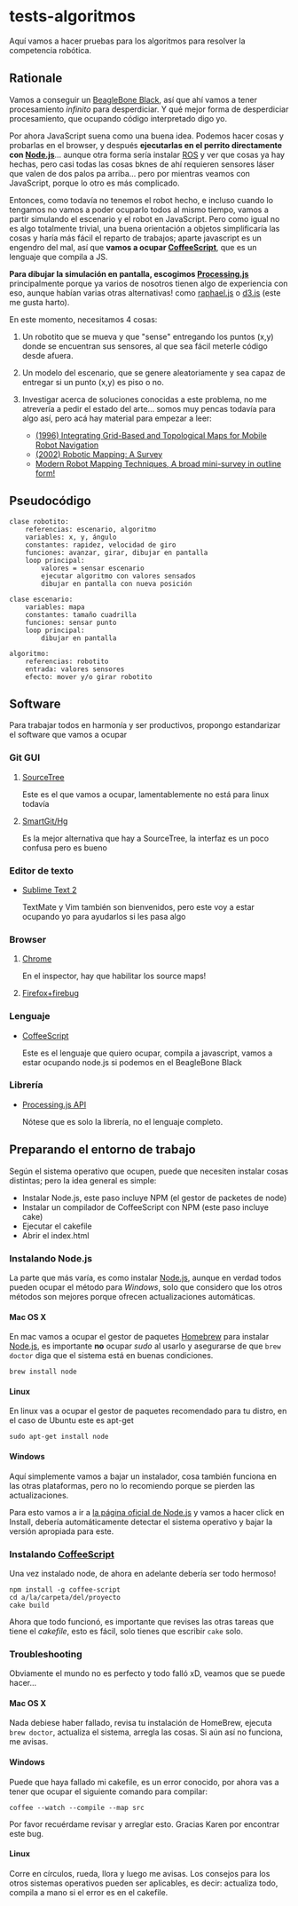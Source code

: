 tests-algoritmos
================
Aquí vamos a hacer pruebas para los algoritmos para resolver la competencia
robótica.

Rationale
---------
Vamos a conseguir un [BeagleBone Black][BBB], así que ahí
vamos a tener procesamiento _infinito_ para desperdiciar. Y qué mejor forma de
desperdiciar procesamiento, que ocupando código interpretado digo yo.

Por ahora JavaScript suena como una buena idea. Podemos hacer cosas y probarlas
en el browser, y después **ejecutarlas en el perrito directamente con
[Node.js][node]**… aunque otra forma sería instalar [ROS][ROS] y ver que cosas
ya hay hechas, pero casi todas las cosas bknes de ahí requieren sensores láser
que valen de dos palos pa arriba… pero por mientras veamos con JavaScript,
porque lo otro es más complicado.

Entonces, como todavía no tenemos el robot hecho, e incluso cuando lo tengamos
no vamos a poder ocuparlo todos al mismo tiempo, vamos a partir simulando el
escenario y el robot en JavaScript. Pero como igual no es algo totalmente
trivial, una buena orientación a objetos simplificaría las cosas y haría más
fácil el reparto de trabajos; aparte javascript es un engendro del mal, así que
**vamos a ocupar [CoffeeScript][coffee]**, que es un lenguaje que compila a JS.

**Para dibujar la simulación en pantalla, escogimos [Processing.js][p5js]**
principalmente porque ya varios de nosotros tienen algo de experiencia con eso,
aunque habían varias otras alternativas! como [raphael.js][raph] o [d3.js][d3]
(este me gusta harto).

[BBB]:    http://beagleboard.org/Products/BeagleBone+Black
[ROS]:    http://www.ros.org/
[node]:   http://nodejs.org
[coffee]: http://coffeescript.org
[p5js]:   http://processingjs.org
[raph]:   http://raphaeljs.com
[d3]:     http://d3js.org

En este momento, necesitamos 4 cosas:

1. Un robotito que se mueva y que "sense" entregando los puntos (x,y) donde se
encuentran sus sensores, al que sea fácil meterle código desde afuera.

2. Un modelo del escenario, que se genere aleatoriamente y sea capaz de entregar
si un punto (x,y) es piso o no.

3. Investigar acerca de soluciones conocidas a este problema, no me atrevería a
pedir el estado del arte… somos muy pencas todavía para algo así, pero acá hay
material para empezar a leer:
	* [(1996) Integrating Grid-Based and Topological Maps for Mobile Robot Navigation](http://www.ri.cmu.edu/pub_files/pub1/thrun_sebastian_1996_8/thrun_sebastian_1996_8.pdf)
	* [(2002) Robotic Mapping: A Survey](http://robots.stanford.edu/papers/thrun.mapping-tr.pdf)
	* [Modern Robot Mapping Techniques, A broad mini-survey in outline form!](http://cs.krisbeevers.com/research/rqnotes_jan06.pdf)


Pseudocódigo
------------
	clase robotito:
		referencias: escenario, algoritmo
		variables: x, y, ángulo
		constantes: rapidez, velocidad de giro
		funciones: avanzar, girar, dibujar en pantalla
		loop principal:
			valores = sensar escenario
			ejecutar algoritmo con valores sensados
			dibujar en pantalla con nueva posición

	clase escenario:
		variables: mapa
		constantes: tamaño cuadrilla
		funciones: sensar punto
		loop principal:
			dibujar en pantalla
			
	algoritmo:
		referencias: robotito
		entrada: valores sensores
		efecto: mover y/o girar robotito

Software
--------
Para trabajar todos en harmonía y ser productivos, propongo estandarizar el
software que vamos a ocupar

### Git GUI
1. [SourceTree](http://sourcetreeapp.com)

	Este es el que vamos a ocupar, lamentablemente no está para linux todavía

2. [SmartGit/Hg](http://www.syntevo.com/smartgithg/index.html)

	Es la mejor alternativa que hay a SourceTree, la interfaz es un poco confusa
	pero es bueno

### Editor de texto
* [Sublime Text 2](http://www.sublimetext.com)

	TextMate y Vim también son bienvenidos, pero este voy a estar ocupando yo
	para ayudarlos si les pasa algo

### Browser
1. [Chrome](https://www.google.com/chrome)

	En el inspector, hay que habilitar los source maps!

2. [Firefox+firebug](http://getfirebug.com)

### Lenguaje
* [CoffeeScript][coffee]

	Este es el lenguaje que quiero ocupar, compila a javascript, vamos a estar
	ocupando node.js si podemos en el BeagleBone Black

### Librería
* [Processing.js API][p5js]

	Nótese que es solo la librería, no el lenguaje completo.

Preparando el entorno de trabajo
--------------------------------
Según el sistema operativo que ocupen, puede que necesiten instalar cosas
distintas; pero la idea general es simple:

* Instalar Node.js, este paso incluye NPM (el gestor de packetes de node)
* Instalar un compilador de CoffeeScript con NPM (este paso incluye cake)
* Ejecutar el cakefile
* Abrir el index.html

### Instalando Node.js
La parte que más varía, es como instalar [Node.js][node], aunque en verdad
todos pueden ocupar el método para *Windows*, solo que considero que los otros
métodos son mejores porque ofrecen actualizaciones automáticas.

#### Mac OS X
En mac vamos a ocupar el gestor de paquetes [Homebrew][brew] para instalar
[Node.js][node], es importante **no** ocupar _sudo_ al usarlo y asegurarse
de que `brew doctor` diga que el sistema está en buenas condiciones.

```Shell
brew install node
```

[brew]: http://brew.sh

#### Linux
En linux vas a ocupar el gestor de paquetes recomendado para tu distro, en el
caso de Ubuntu este es apt-get

```Shell
sudo apt-get install node
```

#### Windows
Aquí simplemente vamos a bajar un instalador, cosa también funciona en las
otras plataformas, pero no lo recomiendo porque se pierden las
actualizaciones.

Para esto vamos a ir a [la página oficial de Node.js][node] y vamos a hacer
click en Install, debería automáticamente detectar el sistema operativo y
bajar la versión apropiada para este.

### Instalando [CoffeeScript][coffee]
Una vez instalado node, de ahora en adelante debería ser todo hermoso!

```Shell
npm install -g coffee-script
cd a/la/carpeta/del/proyecto
cake build
```

Ahora que todo funcionó, es importante que revises las otras tareas que tiene
el _cakefile_, esto es fácil, solo tienes que escribir `cake` solo.

### Troubleshooting
Obviamente el mundo no es perfecto y todo falló xD, veamos que se puede hacer…

#### Mac OS X
Nada debiese haber fallado, revisa tu instalación de HomeBrew, ejecuta `brew
doctor`, actualiza el sistema, arregla las cosas. Si aún así no funciona, me
avisas.

#### Windows
Puede que haya fallado mi cakefile, es un error conocido, por ahora vas a
tener que ocupar el siguiente comando para compilar:

```Shell
coffee --watch --compile --map src
```

Por favor recuérdame revisar y arreglar esto.
Gracias Karen por encontrar este bug.

#### Linux
Corre en círculos, rueda, llora y luego me avisas. Los consejos para los otros
sistemas operativos pueden ser aplicables, es decir: actualiza todo, compila a
mano si el error es en el cakefile.
